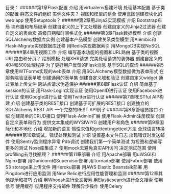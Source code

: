 目录：
######第1章Flask配置
介绍
用virtualenv搭建环境
处理基本配置
基于类的配置
静态文件的组织
实例文件夹？
视图和模型的组合
使用蓝图创建模块化的web app
使用Setuptools？
######第2章用Jinja2实现模板
介绍
Bootstrap布局
块布置和布局继承
创建自定义的上下文处理器
创建自定义的Jinja2过滤器
创建自定义的表单宏
高级日期和时间格式化
######第3章Flask数据模型
介绍
创建SQLAlchemy数据库实例
创建基本产品模型
创建关系类型模型
用Alembic和Flask-Migrate实现数据库迁移
用Redis实现数据索引
用MongoDB实现NoSQL
######第4章用视图工作
介绍
编写基本功能的视图和URL路由
基于类的视图
URL路由和分页？
绘制模板
处理XHR请求
完美处理请求的装饰器
创建自定义的404和500处理程序
为了更好用户反馈的Flask消息
基于SQL的查询
######第5章使用WTForms实现的web表单
介绍
用SQLAlchemy模型数据做为表单形式
在服务端验证表单域
创建通用的表单集
创建自定义域和验证
创建自定义widget
通过表单上传文件
跨站点请求伪造保护
######第6章Flask认证
介绍
简单基于session的认证
用Flask-Login实现认证
使用OpenID进行认证
使用Facebook进行认证
使用Google进行认证
使用Twitter进行认证
######第7章RESTful AIP构建
介绍
创建基于类的REST接口
创建基于可扩展的REST接口
创建独立的SQLAlchemy REST API
一个完整的REST API例子
######第8章管理员接口
介绍
创建简单的CRUD接口
使用Flask-Admin扩展
使用Flask-Admin注册模型
创建自定义表单和行为
提供文本集成的WYSIWIYG
创建用户和角色
######第9章国际化和本地化
介绍
增加新的语言
惰性求值和gettext/ngettext方法
全球语言转换
######第10章调试，错误处理和测试
介绍
设置基本文件日志
出现错误时发送邮件
使用Sentry监测程序异常
Pdb调试
创建我们第一个简单测试
为视图和逻辑写更多的测试
Nose库集成？
使用mock去避免真实API访问
决定测试范围
使用profilling去寻找瓶颈？
######第11章部署
介绍
用Apache部署
用uWSGI和Nginx部署
用Gunicorn和Supervisor部署
用Tornado部署
使用Fabric部署
使用S3 storage来上传文件
用Heroku部署
用AWS Elastic Beanstalk部署
用Pingdom进行应用监测
用New Relic进行应用性能管理和监测
######第12章其他提示和技巧
介绍
用Whoosh进行全文搜索
用Elasticsearch进行全文搜索
使用信号
使用缓存
应用程序支持邮件
理解异步操作
使用Celery








